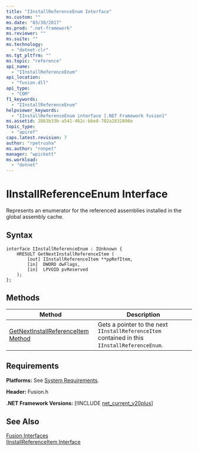 ```yaml
---
title: "IInstallReferenceEnum Interface"
ms.custom: ""
ms.date: "03/30/2017"
ms.prod: ".net-framework"
ms.reviewer: ""
ms.suite: ""
ms.technology: 
  - "dotnet-clr"
ms.tgt_pltfrm: ""
ms.topic: "reference"
api_name: 
  - "IInstallReferenceEnum"
api_location: 
  - "fusion.dll"
api_type: 
  - "COM"
f1_keywords: 
  - "IInstallReferenceEnum"
helpviewer_keywords: 
  - "IInstallReferenceEnum interface [.NET Framework fusion]"
ms.assetid: 2863b33b-a541-462c-bbe8-702a2832898e
topic_type: 
  - "apiref"
caps.latest.revision: 7
author: "rpetrusha"
ms.author: "ronpet"
manager: "wpickett"
ms.workload: 
  - "dotnet"
---
```

# IInstallReferenceEnum Interface
Represents an enumerator for the referenced assemblies installed in the global assembly cache.  
  
## Syntax  
  
```  
interface IInstallReferenceEnum : IUnknown {  
    HRESULT GetNextInstallReferenceItem (  
        [out] IInstallReferenceItem **ppRefItem,  
        [in]  DWORD dwFlags,  
        [in]  LPVOID pvReserved  
    );  
};  
```  
  
## Methods  
  
|Method|Description|  
|------------|-----------------|  
|[GetNextInstallReferenceItem Method](../../../../docs/framework/unmanaged-api/fusion/iinstallreferenceenum-getnextinstallreferenceitem-method.md)|Gets a pointer to the next `IInstallReferenceItem` contained in this `IInstallReferenceEnum`.|  
  
## Requirements  
 **Platforms:** See [System Requirements](../../../../docs/framework/get-started/system-requirements.md).  
  
 **Header:** Fusion.h  
  
 **.NET Framework Versions:** [!INCLUDE [net_current_v20plus](../../../../includes/net-current-v20plus-md.md)]  
  
## See Also  
 [Fusion Interfaces](../../../../docs/framework/unmanaged-api/fusion/fusion-interfaces.md)  
 [IInstallReferenceItem Interface](../../../../docs/framework/unmanaged-api/fusion/iinstallreferenceitem-interface.md)
